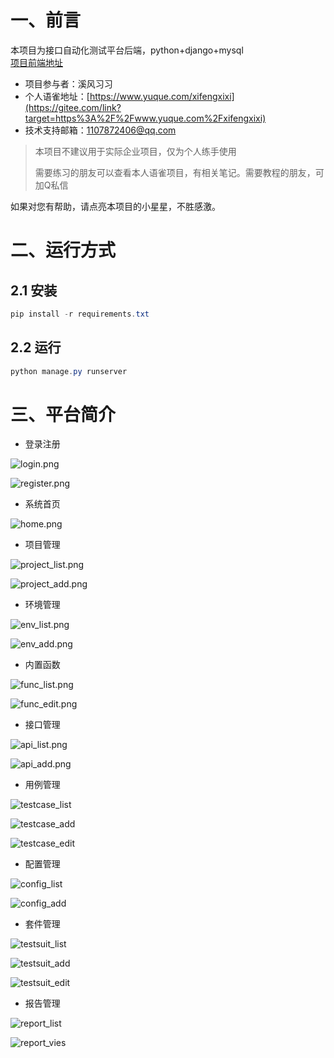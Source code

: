 # 一、前言

本项目为接口自动化测试平台后端，python+django+mysql   
[项目前端地址](https://gitee.com/xifengxixi/platformFrontend)

- 项目参与者：溪风习习
- 个人语雀地址：[https://www.yuque.com/xifengxixi](https://gitee.com/link?target=https%3A%2F%2Fwww.yuque.com%2Fxifengxixi)
- 技术支持邮箱：1107872406@qq.com

> 本项目不建议用于实际企业项目，仅为个人练手使用
> 
> 需要练习的朋友可以查看本人语雀项目，有相关笔记。需要教程的朋友，可加Q私信

如果对您有帮助，请点亮本项目的小星星，不胜感激。

# 二、运行方式

## 2.1 安装

```powershell
pip install -r requirements.txt
```

## 2.2 运行

```powershell
python manage.py runserver
```

# 三、平台简介

- 登录注册

![login.png](images/login.png)

![register.png](images/register.png)

- 系统首页

![home.png](images/home.png)

- 项目管理

![project_list.png](images/project_list.png)

![project_add.png](images/project_add.png)

- 环境管理

![env_list.png](images/env_list.png)

![env_add.png](images/env_add.png)

- 内置函数

![func_list.png](images/func_list.png)

![func_edit.png](images/func_edit.png)

- 接口管理

![api_list.png](images/api_list.png)

![api_add.png](images/api_add.png)

- 用例管理

![testcase_list](images/testcase_list.png)

![testcase_add](images/testcase_add.png)

![testcase_edit](images/testsuit_edit.png)

- 配置管理

![config_list](images/config_list.png)

![config_add](images/config_add.png)

- 套件管理

![testsuit_list](images/testsuit_list.png)

![testsuit_add](images/testsuit_add.png)

![testsuit_edit](images/testsuit_edit.png)

- 报告管理

![report_list](images/report_list.png)

![report_vies](images/report_view.png)
